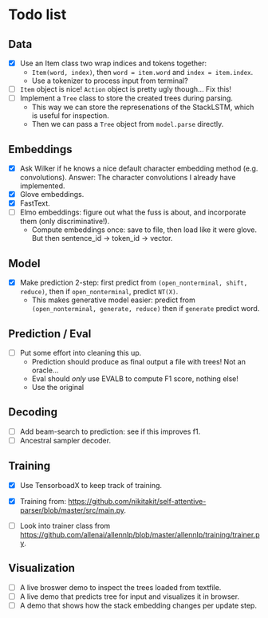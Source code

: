 # Todo list

## Data
- [x] Use an Item class two wrap indices and tokens together:
    * `Item(word, index)`, then `word = item.word` and `index = item.index`.
    * Use a tokenizer to process input from terminal?
- [ ] `Item` object is nice! `Action` object is pretty ugly though... Fix this!
- [ ] Implement a `Tree` class to store the created trees during parsing.
    * This way we can store the represenations of the StackLSTM, which is useful for inspection.
    * Then we can pass a `Tree` object from `model.parse` directly.

## Embeddings
- [x] Ask Wilker if he knows a nice default character embedding method (e.g. convolutions). Answer: The character convolutions I already have implemented.
- [x] Glove embeddings.
- [x] FastText.
- [ ] Elmo embeddings: figure out what the fuss is about, and incorporate them (only discriminative!).
    * Compute embeddings once: save to file, then load like it were glove. But then sentence_id -> token_id -> vector.

## Model
- [x] Make prediction 2-step: first predict from `(open_nonterminal, shift, reduce)`, then if `open_nonterminal`, predict `NT(X)`.
    * This makes generative model easier: predict from `(open_nonterminal, generate, reduce)` then if `generate` predict word.

## Prediction / Eval
- [ ] Put some effort into cleaning this up.
    * Prediction should produce as final output a file with trees! Not an oracle...
    * Eval should *only* use EVALB to compute F1 score, nothing else!
    * Use the original

## Decoding
- [ ] Add beam-search to prediction: see if this improves f1.
- [ ] Ancestral sampler decoder.

## Training
- [x] Use TensorboadX to keep track of training.
- [x] Training from: https://github.com/nikitakit/self-attentive-parser/blob/master/src/main.py.
- [ ] Look into trainer class from https://github.com/allenai/allennlp/blob/master/allennlp/training/trainer.py.


## Visualization
- [ ] A live broswer demo to inspect the trees loaded from textfile.
- [ ] A live demo that predicts tree for input and visualizes it in browser.
- [ ] A demo that shows how the stack embedding changes per update step.
